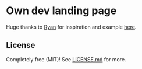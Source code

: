 # Own dev landing page

Huge thanks to [Ryan](https://github.com/RyanFitzgerald) for inspiration and example
[here](https://github.com/RyanFitzgerald/devportfolio).


## License

Completely free (MIT)! See [LICENSE.md](LICENSE.md) for more.
